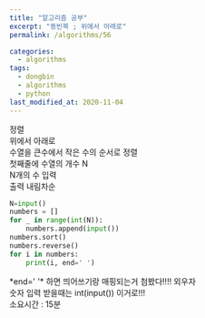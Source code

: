 ```yaml
---
title: "알고리즘 공부"
excerpt: "동빈북 ; 위에서 아래로"
permalink: /algorithms/56

categories:
  - algorithms
tags:
  - dongbin
  - algorithms
  - python
last_modified_at: 2020-11-04
---  
```

 정렬  
 위에서 아래로  
 수열을 큰수에서 작은 수의 순서로 정렬  
 첫째줄에 수열의 개수 N  
 N개의 수 입력  
 출력 내림차순  

```python
N=input()
numbers = []
for _ in range(int(N)):
    numbers.append(input())
numbers.sort()
numbers.reverse()
for i in numbers:
    print(i, end=' ')
```
\*end=' '\* 하면 띄어쓰기랑 매핑되는거 첨봤다!!!! 외우자  
숫자 입력 받을때는 int(input()) 이거로!!!  
소요시간 : 15분  